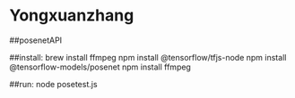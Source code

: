 # Yongxuanzhang
##posenetAPI

##install:
brew install ffmpeg
npm install @tensorflow/tfjs-node
npm install @tensorflow-models/posenet
npm install ffmpeg

##run:
node posetest.js
